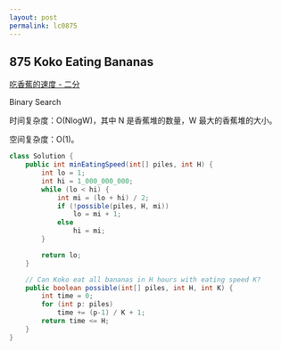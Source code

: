 ```yaml
---
layout: post
permalink: lc0875 
---
```


## 875 Koko Eating Bananas

[吃香蕉的速度 - 二分](https://leetcode-cn.com/problems/koko-eating-bananas/solution/ai-chi-xiang-jiao-de-ke-ke-by-leetcode/)

Binary Search

时间复杂度：O(NlogW)，其中 N 是香蕉堆的数量，W 最大的香蕉堆的大小。

空间复杂度：O(1)。
```java
class Solution {
    public int minEatingSpeed(int[] piles, int H) {
        int lo = 1;
        int hi = 1_000_000_000;
        while (lo < hi) {
            int mi = (lo + hi) / 2;
            if (!possible(piles, H, mi))
                lo = mi + 1;
            else
                hi = mi;
        }

        return lo;
    }

    // Can Koko eat all bananas in H hours with eating speed K?
    public boolean possible(int[] piles, int H, int K) {
        int time = 0;
        for (int p: piles)
            time += (p-1) / K + 1;
        return time <= H;
    }
}
```